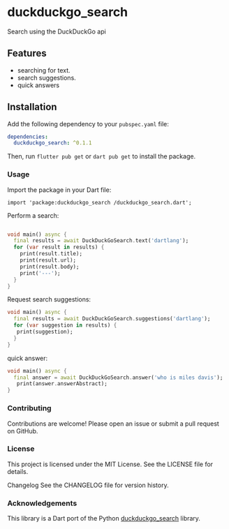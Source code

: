 # duckduckgo_search

Search using the DuckDuckGo api

## Features

- searching for text.
- search suggestions.
- quick answers

## Installation

Add the following dependency to your `pubspec.yaml` file:

```yaml
dependencies:
  duckduckgo_search: ^0.1.1
```


Then, run `flutter pub get` or `dart pub get` to install the package.

### Usage
Import the package in your Dart file:
```
import 'package:duckduckgo_search /duckduckgo_search.dart';
```

Perform a search:


```dart

void main() async {
  final results = await DuckDuckGoSearch.text('dartlang');
  for (var result in results) {
    print(result.title);
    print(result.url);
    print(result.body);
    print('---');
  }
}
```

Request search suggestions:

```dart
void main() async {
  final results = await DuckDuckGoSearch.suggestions('dartlang');
  for (var suggestion in results) {
   print(suggestion);
  }
}
```

quick answer:

```dart
void main() async {
  final answer = await DuckDuckGoSearch.answer('who is miles davis');
   print(answer.answerAbstract);
}
```


### Contributing
Contributions are welcome! Please open an issue or submit a pull request on GitHub.

### License
This project is licensed under the MIT License. See the LICENSE file for details.

Changelog
See the CHANGELOG file for version history.

### Acknowledgements
This library is a Dart port of the Python [duckduckgo_search](https://github.com/deedy5/duckduckgo_search/) library.

